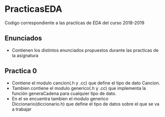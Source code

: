 # PracticasEDA
Codigo correspondiente a las practicas de EDA del curso 2018-2019


## Enunciados
   * Contienen los distintos enunciados propuestos durante las practicas de la asignatura
    
## Practica 0
   * Contiene el modulo cancion(.h y .cc) que define el tipo de dato Cancion.
   * Tambien contiene el modulo generico(.h y .cc) que implementa la función generaCadena para cualquier tipo de dato.
   * En el se encuentra tambien el modulo generico Diccionario(diccionario.h) que define el tipo de datos sobre el que se va a trabajar
